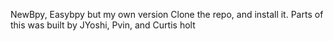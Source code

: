 NewBpy, Easybpy but my own version
Clone the repo, and install it.
Parts of this was built by JYoshi, Pvin, and Curtis holt

